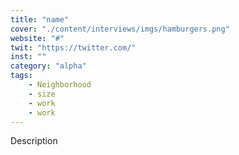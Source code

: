```yaml
---
title: "name"
cover: "./content/interviews/imgs/hamburgers.png"
website: "#"
twit: "https://twitter.com/"
inst: ""
category: "alpha"
tags:
    - Neighborhood
    - size
    - work
    - work
---
```


Description
